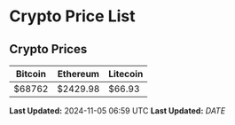# Crypto Price List

## Crypto Prices
| Bitcoin | Ethereum | Litecoin |
| ------- | -------- | -------- |
| $68762 | $2429.98 | $66.93 |
**Last Updated:** 2024-11-05 06:59 UTC
**Last Updated:** $DATE$
